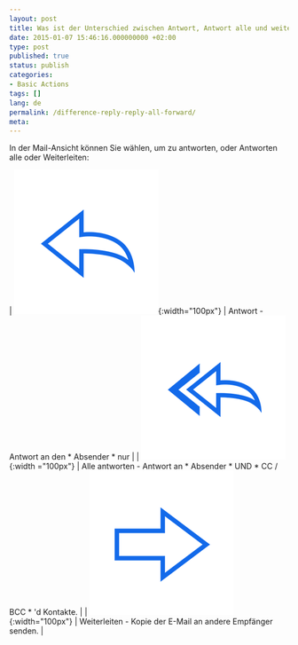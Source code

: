 ```yaml
---
layout: post
title: Was ist der Unterschied zwischen Antwort, Antwort alle und weiterleiten?
date: 2015-01-07 15:46:16.000000000 +02:00
type: post
published: true
status: publish
categories:
- Basic Actions
tags: []
lang: de
permalink: /difference-reply-reply-all-forward/
meta:
---
```


In der Mail-Ansicht können Sie wählen, um zu antworten, oder Antworten alle oder Weiterleiten:

| ![](/assets/ic_action_wear_reply.png){:width="100px"} | Antwort - Antwort an den * Absender * nur |
| ![](/assets/ic_action_reply_all.png){:width ="100px"} | Alle antworten - Antwort an * Absender * UND * CC / BCC * 'd Kontakte. |
| ![](/assets/ic_action_forward.png){:width="100px"} | Weiterleiten - Kopie der E-Mail an andere Empfänger senden. |
